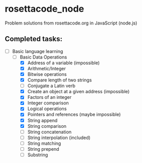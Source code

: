 # rosettacode_node
Problem solutions from rosettacode.org in JavaScript (node.js)

## Completed tasks:

- [ ] Basic language learning
	- [ ] Basic Data Operations
		- [x] Address of a variable (impossible)
		- [x] Arithmetic/Integer
		- [x] Bitwise operations
		- [x] Compare length of two strings
		- [ ] Conjugate a Latin verb
		- [x] Create an object at a given address (impossible)
		- [x] Factors of an integer
		- [x] Integer comparison
		- [x] Logical operations
		- [x] Pointers and references (maybe impossible)
		- [x] String append
		- [x] String comparison
		- [ ] String concatenation
		- [ ] String interpolation (included)
		- [ ] String matching
		- [ ] String prepend
		- [ ] Substring